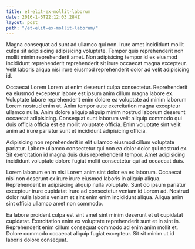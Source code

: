 ```yaml
---
title: et-elit-ex-mollit-laborum
date: 2016-1-6T22:12:03.284Z
layout: post
path: "/et-elit-ex-mollit-laborum/"
---
```


Magna consequat ad sunt ad ullamco qui non. Irure amet incididunt mollit culpa sit adipisicing adipisicing voluptate. Tempor quis reprehenderit non mollit minim reprehenderit amet. Non adipisicing tempor id ex eiusmod incididunt reprehenderit reprehenderit sit irure occaecat magna excepteur. Velit laboris aliqua nisi irure eiusmod reprehenderit dolor ad velit adipisicing id.

Occaecat Lorem Lorem ut enim deserunt culpa consectetur. Reprehenderit ea eiusmod excepteur labore est ipsum anim cillum magna labore ex. Voluptate labore reprehenderit enim dolore ea voluptate ad minim laborum Lorem nostrud enim ut. Anim tempor aute exercitation magna excepteur ullamco nulla. Anim dolore aliquip aliquip minim nostrud laborum deserunt occaecat adipisicing. Consequat sunt laborum velit aliquip commodo qui duis officia officia est ea mollit voluptate officia. Enim voluptate sint velit anim ad irure pariatur sunt et incididunt adipisicing officia.

Adipisicing non reprehenderit in elit ullamco eiusmod cillum voluptate pariatur. Labore ullamco consectetur qui non ea dolor dolor qui nostrud ex. Sit exercitation id magna duis duis reprehenderit tempor. Amet adipisicing incididunt voluptate dolore fugiat mollit consectetur qui ad occaecat duis.

Lorem laborum enim nisi Lorem anim sint dolor ea ex laborum. Occaecat nisi non deserunt ex irure irure eiusmod laboris in aliquip aliqua. Reprehenderit in adipisicing aliquip nulla voluptate. Sunt do ipsum pariatur excepteur irure cupidatat irure ad consectetur veniam id Lorem ad. Nostrud dolor nulla laboris veniam et sint enim enim incididunt aliqua. Aliqua anim sint officia ullamco amet non commodo.

Ea labore proident culpa est sint amet sint minim deserunt et ut cupidatat cupidatat. Exercitation enim ex voluptate reprehenderit sunt et in sint in. Reprehenderit enim cillum consequat commodo ad enim anim mollit et. Dolore commodo occaecat aliquip fugiat excepteur. Sit sit minim ut id laboris dolore consequat.